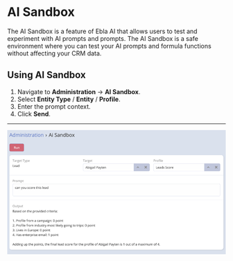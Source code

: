 # AI Sandbox

The AI Sandbox is a feature of Ebla AI that allows users to test and experiment with AI prompts and prompts. The AI
Sandbox is a safe environment where you can test your AI prompts and formula functions without affecting your CRM data.

## Using AI Sandbox

1. Navigate to **Administration** -> **AI Sandbox**.
2. Select **Entity Type** / **Entity** / **Profile**.
3. Enter the prompt context.
4. Click **Send**.

___

![img.png](../../../_static/images/extensions/ai/features/img_9.png)
